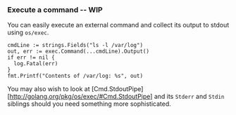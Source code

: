 ### Execute a command -- WIP

You can easily execute an external command and collect its output to stdout using `os/exec`.

~~~~
cmdLine := strings.Fields("ls -l /var/log")
out, err := exec.Command(...cmdLine).Output()
if err != nil {
  log.Fatal(err)
}
fmt.Printf("Contents of /var/log: %s", out)
~~~~

You may also wish to look at [Cmd.StdoutPipe][http://golang.org/pkg/os/exec/#Cmd.StdoutPipe] and its `Stderr` and `Stdin` siblings should you need something more sophisticated.